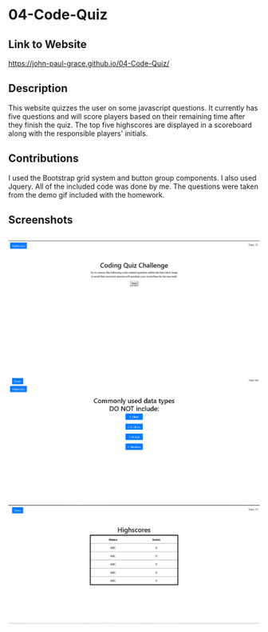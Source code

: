 # 04-Code-Quiz

## Link to Website
https://john-paul-grace.github.io/04-Code-Quiz/

## Description

This website quizzes the user on some javascript questions. It currently has five questions and will score players based on their remaining time after they finish the quiz. The top five highscores are displayed in a scoreboard along with the responsible players' initials.

## Contributions

I used the Bootstrap grid system and button group components. I also used Jquery. All of the included code was done by me. The questions were taken from the demo gif included with the homework.

## Screenshots
![ScreenShot](./assets/Screenshot-1.PNG)
---
![ScreenShot](./assets/Screenshot-2.PNG)
---
![ScreenShot](./assets/Screenshot-3.PNG)